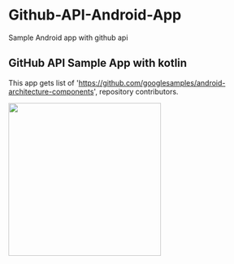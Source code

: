 # Github-API-Android-App
Sample Android app with github api

<h2>GitHub API Sample App with kotlin</h2>

 This app gets list of 'https://github.com/googlesamples/android-architecture-components', repository contributors.
 
<img width="300" src="https://user-images.githubusercontent.com/52367439/89114134-1a612f80-d4b4-11ea-9a5b-57599dc8b075.gif"/>
